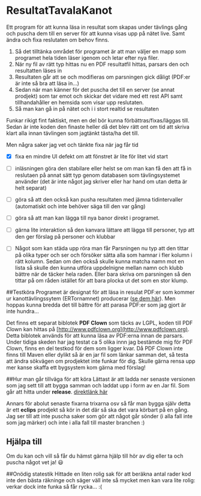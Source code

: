 # ResultatTavalaKanot
Ett program för att kunna läsa in resultat som skapas under tävlings gång och puscha dem till en server för att kunna visas upp på nätet live. Samt ändra och fixa reslutaten om behov finns.

1. Så det tilltänka området för programet är att man väljer en mapp som programet hela tiden läser igenom och letar efter nya filer. 
2. När ny fil av rätt typ hittas nu en PDF resultatfil hittas, parsars den och resultatten läses in
3. Resultaten går att se och modifieras om parsningen gick dåligt (PDF:er är inte så bra att läsa in...)
4. Sedan när man känner för det puscha det till en server (se annat prodjekt) som tar emot och skickar det vidare med ett rest API samt tillhandahåller en hemsida som visar upp reslutaten.
5. Så man kan gå in på nätet och i i stort realtid se resultaten


Funkar rikigt fint faktiskt, men en del bör kunna förbättras/fixas/läggas till. Sedan är inte koden den finaste heller då det blev rätt ont om tid att skriva klart alla innan tävlingen som jagtänkt tästa/ha det till.

Men några saker jag vet och tänkte fixa när jag får tid
- [x] fixa en mindre UI defekt om att fönstret är lite för litet vid start
- [ ] inläsningen göra den stabilare eller helst se om man kan få den att få in reslutaen på annat sätt typ genom databasen som tävlingsystemet använder (det är inte något jag skriver eller har hand om utan detta är helt separat)
- [ ] göra så att den också kan pusha resultaten med jämna tidintervaller (automatiskt och inte behöver säga till den var gång)
- [ ] göra så att man kan lägga till nya banor direkt i programet.
- [ ] gärna lite interaktion så den kanvara lättare att lägga till personer, typ att den ger förslag på personer och klubbar
- [ ] Något som kan städa upp röra man får Parsningen nu typ att den tittar på olika typer och ser och försöker sätta alla som hamnar i fler kolumn i rätt kolumn. Sedan om den också skulle kunna matcha namn mot en lista så skulle den kunna utföra uppdelnigne mellan namn och klubb bättre när de täcker hela raden. Eller bara skriva om parsningen så den tittar på om råden istället för att bara plocka ut det som en stor klump.


##Testköra
Programet är designat för att läsa in resulat PDF:er som kommer ur kanottävlingssytem (ERTornamnet) producerar ([se dem här](https://github.com/flaime/ResultatTavalaKanot/tree/master/PDFer%20att%20testa%20med)). Men hoppas kunna bredda det till bättre för att parasa PDF:er som jag gjort är inte hundra... 

Det finns ett separat biblotek **PDF Clown** som täcks av LGPL, koden till PDF Clown kan hittas på [http://www.pdfclown.org](http://www.pdfclown.org). Detta biblotek används för att kunna läsa av PDF:erna innan de parsars. Under tidiga skeden har jag testat ca 5 olika innn jag bestämde mig för PDF Clown, finns en del testkod för dem som ligger kvar. Då PDF Clown inte finns till Maven eller dylikt så är en jar fil som länkar samman det, så testa att ändra sökvägen om prodjektet inte funkar för dig. Skulle gärna rensa upp mer kanse skaffa ett bygsystem kom gärna med förslag!

##Hur man går tillväga för att köra
Lättast är att ladda ner senaste versionen som jag sett till att bygga samman och laddat upp i form av en Jar fil. Som går att hitta under **release**.  [direktlänk här]( https://github.com/flaime/ResultatTavalaKanot/releases)

Annars för abolut senaste fixarna trixarna osv så får man bygga själv detta är ett **eclips** prodjekt så kör in det där så ska det vara körbart på en gång. Jag ser till att inte puscha saker som gör att något går sönder (i alla fall inte som jag märker) och inte i alla fall till master branchen :)

## Hjälpa till
Om du kan och vill så får du hämst gärna hjälp till hör av dig eller ta och puscha något vet ja! :smiley:


##Onödig statestik
Hittade en liten rolig sak för att beräkna antal rader kod inte den bästa räkninge och säger väll inte så mycket men kan vara lite rolig: verkar dock inte funka så får rycka... :( 

<script src="http://code.jquery.com/jquery-1.4.2.min.js"></script>
<script>
'use strict';
//replace jquery/jquery with the repo you're interested in
//https://api.github.com/flaime/ResultatTavalaKanot/stats/contributors
fetch('https://api.github.com/repos/flaime/ResultatTavalaKanot/stats/contributors') //https://api.github.com/repos/jquery/jquery/stats/contributors')
    .then(response => response.json())
    .then(contributors => contributors
        .map(contributor => contributor.weeks
            .reduce((lineCount, week) => lineCount + week.a - week.d, 0)))
    .then(lineCounts => lineCounts.reduce((lineTotal, lineCount) => lineTotal + lineCount))
    .then(lines => window.alert(lines));
    document.write(5 + 6);
</script>
